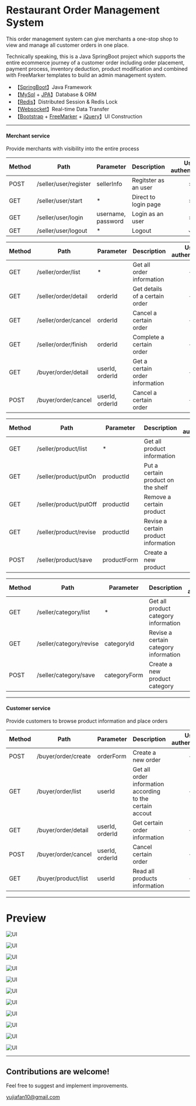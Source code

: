 # Restaurant Order Management System

This order management system can give merchants a one-stop shop to view and manage all customer orders in one place.

Technically speaking, this is a Java SpringBoot project which supports the entire ecommerce journey of a customer order including order placement, payment process, inventory deduction, product modification and combined with FreeMarker templates to build an admin management system. 


- 【[SpringBoot](https://spring.io/projects/spring-boot)】Java Framework
- 【[MySql](https://www.mysql.com) + [JPA](https://spring.io/projects/spring-data-jpa)】Database & ORM
- 【[Redis](https://redis.io)】Distributed Session & Redis Lock
- 【[Websocket](https://developer.mozilla.org/en-US/docs/Web/API/WebSockets_API)】Real-time Data Transfer
- 【[Bootstrap](https://getbootstrap.com) + [FreeMarker](https://freemarker.apache.org) + [jQuery](https://jquery.com)】UI Construction


-----------------------------------------------------------------------------

#### Merchant service
Provide merchants with visibility into the entire process

Method	| Path 	| Parameter 	| Description	| User authenticated	| Available from UI
------------- | ------------ | ------------ | ------------- |:-------------:|:----------------:|
POST	| /seller/user/register | sellerInfo |  Regitster as an user	| × | ✓	
GET	| /seller/user/start	| * | Direct to login page 	| ×  | ✓
GET	| /seller/user/login	| username, password | Login as an user 	| ×  | ✓
GET	| /seller/user/logout	| * | Logout 	| ✓  | ✓

Method	| Path 	| Parameter 	| Description	| User authenticated	| Available from UI
------------- | ------------ | ------------ | ------------- |:-------------:|:----------------:|
GET	| /seller/order/list | * |  Get all order information	| ✓ | ✓	
GET	| /seller/order/detail	| orderId | Get details of a certain order 	| ✓  | ✓
GET	| /seller/order/cancel	| orderId | Cancel a certain order 	| ✓  | ✓
GET	| /seller/order/finish	| orderId | Complete a certain order 	| ✓  | ✓
GET	| /buyer/order/detail	| userId, orderId | Get a certain order information  	| ✓  | ✓
POST	| /buyer/order/cancel	| userId, orderId | Cancel a certain order 	| ✓  | ✓

Method	| Path 	| Parameter 	| Description	| User authenticated	| Available from UI
------------- | ------------ | ------------ | ------------- |:-------------:|:----------------:|
GET	| /seller/product/list | * |  Get all product information	| ✓ | ✓	
GET	| /seller/product/putOn	| productId | Put a certain product on the shelf 	| ✓  | ✓
GET	| /seller/product/putOff	| productId | Remove a certain product 	| ✓  | ✓
GET	| /seller/product/revise	| productId | Revise a certain product information 	| ✓  | ✓
POST	| /seller/product/save	| productForm | Create a new product 	| ✓  | ✓

Method	| Path 	| Parameter 	| Description	| User authenticated	| Available from UI
------------- | ------------ | ------------ | ------------- |:-------------:|:----------------:|
GET	| /seller/category/list | * |  Get all product category information	| ✓ | ✓	
GET	| /seller/category/revise	| categoryId | Revise a certain category information 	| ✓  | ✓
POST	| /seller/category/save	| categoryForm | Create a new product category 	| ✓  | ✓

-----------------------------------------------------------------------------

#### Customer service
Provide customers to browse product information and place orders

Method	| Path 	| Parameter 	| Description	| User authenticated	| Available from UI
------------- | ------------ | ------------ | ------------- |:-------------:|:----------------:|
POST	| /buyer/order/create | orderForm |  Create a new order	| ✓ | ×	
GET	| /buyer/order/list	| userId | Get all order information according to the certain accout 	| ✓  | ×
GET	| /buyer/order/detail	| userId, orderId | Get certain order information  	| ✓  | ×
POST	| /buyer/order/cancel	| userId, orderId | Cancel certain order 	| ✓  | ×
GET	| /buyer/product/list	| userId | Read all products information 	| ✓  | ×

-----------------------------------------------------------------------------

# Preview

![UI](pic/orderList.png)

![UI](pic/message.png)

![UI](pic/productList.png)

![UI](pic/categorylist.png)

![UI](pic/orderPrice.png)

![UI](pic/productRevise.png)

![UI](pic/productAdd.png)

![UI](pic/categoryRevise.png)

![UI](pic/categoryAdd.png)

![UI](pic/login.png)

![UI](pic/logout.png)

-----------------------------------------------------------------------------

## Contributions are welcome!

Feel free to suggest and implement improvements.

yujiafan10@gmail.com


